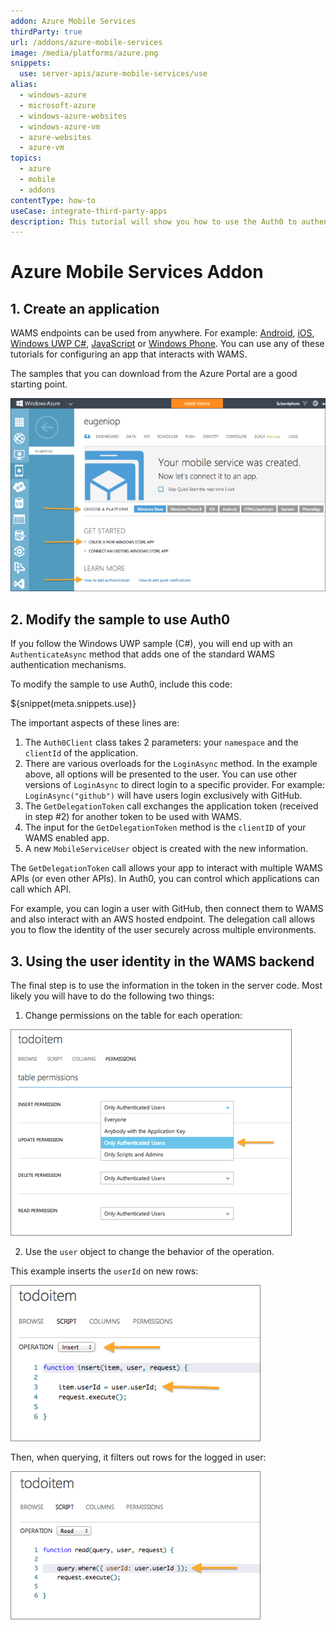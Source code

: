 ```yaml
---
addon: Azure Mobile Services
thirdParty: true
url: /addons/azure-mobile-services
image: /media/platforms/azure.png
snippets:
  use: server-apis/azure-mobile-services/use
alias:
  - windows-azure
  - microsoft-azure
  - windows-azure-websites
  - windows-azure-vm
  - azure-websites
  - azure-vm
topics:
  - azure
  - mobile
  - addons
contentType: how-to
useCase: integrate-third-party-apps
description: This tutorial will show you how to use the Auth0 to authenticate and authorize Azure Mobile Services.
---
```


# Azure Mobile Services Addon

## 1. Create an application

WAMS endpoints can be used from anywhere. For example: [Android](/quickstart/native/android), [iOS](/quickstart/native/ios-objc), [Windows UWP C#](/quickstart/native/windows-uwp-csharp), [JavaScript](/quickstart/spa/vanillajs) or [Windows Phone](/quickstart/native/wpf-winforms). You can use any of these tutorials for configuring an app that interacts with WAMS.

The samples that you can download from the Azure Portal are a good starting point.

![](/media/articles/server-apis/azure-mobile-services/wams-tutorial-4.png)

## 2. Modify the sample to use Auth0

If you follow the Windows UWP sample (C#), you will end up with an `AuthenticateAsync` method that adds one of the standard WAMS authentication mechanisms.

To modify the sample to use Auth0, include this code:

${snippet(meta.snippets.use)}

The important aspects of these lines are:

1. The `Auth0Client` class takes 2 parameters: your `namespace` and the `clientId` of the application.
2. There are various overloads for the  `LoginAsync` method. In the example above, all options will be presented to the user. You can use other versions of `LoginAsync` to direct login to a specific provider. For example: `LoginAsync("github")` will have users login exclusively with GitHub.
3. The `GetDelegationToken` call exchanges the application token (received in step #2) for another token to be used with WAMS.
4. The input for the `GetDelegationToken` method is the `clientID` of your WAMS enabled app.
5. A new `MobileServiceUser` object is created with the new information.

The `GetDelegationToken` call allows your app to interact with multiple WAMS APIs (or even other APIs). In Auth0, you can control which applications can call which API.

For example, you can login a user with GitHub, then connect them to WAMS and also interact with an AWS hosted endpoint. The delegation call allows you to flow the identity of the user securely across multiple environments.

## 3. Using the user identity in the WAMS backend

The final step is to use the information in the token in the server code. Most likely you will have to do the following two things:

1. Change permissions on the table for each operation:

  ![](/media/articles/server-apis/azure-mobile-services/wams-tutorial-5.png)

2. Use the `user` object to change the behavior of the operation.

This example inserts the `userId` on new rows:

![](/media/articles/server-apis/azure-mobile-services/wams-tutorial-6.png)

Then, when querying, it filters out rows for the logged in user:

![](/media/articles/server-apis/azure-mobile-services/wams-tutorial-7.png)
